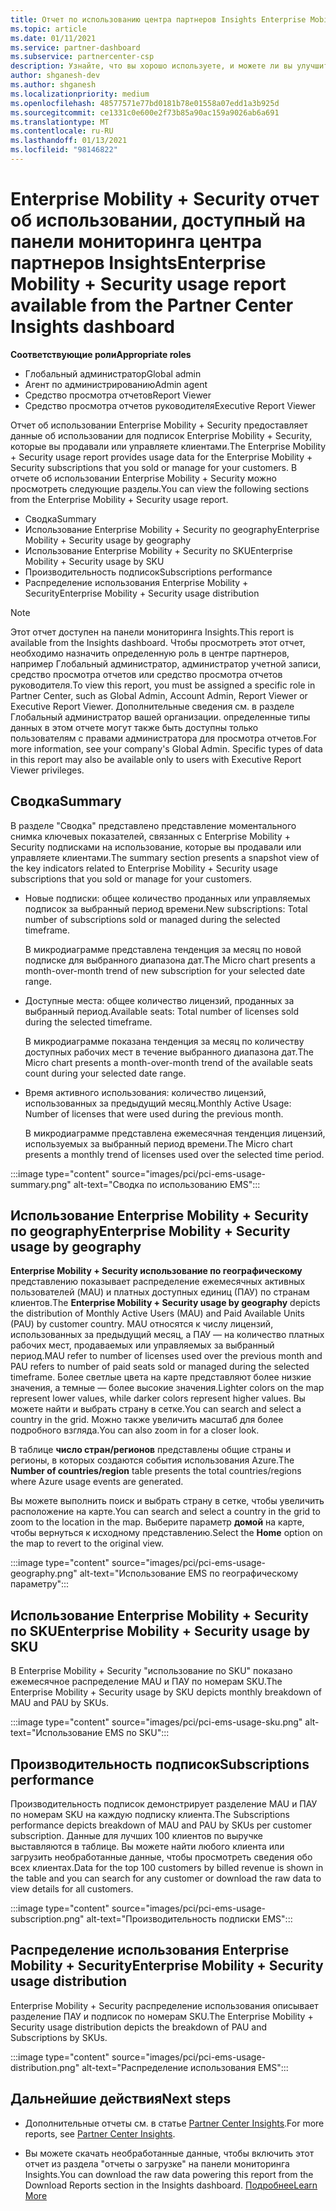 ```yaml
---
title: Отчет по использованию центра партнеров Insights Enterprise Mobility + Security
ms.topic: article
ms.date: 01/11/2021
ms.service: partner-dashboard
ms.subservice: partnercenter-csp
description: Узнайте, что вы хорошо используете, и можете ли вы улучшить вопросы использования подписок Enterprise Mobility + Security, которые вы продаете или управляете клиентами.
author: shganesh-dev
ms.author: shganesh
ms.localizationpriority: medium
ms.openlocfilehash: 48577571e77bd0181b78e01558a07edd1a3b925d
ms.sourcegitcommit: ce1331c0e600e2f73b85a90ac159a9026ab6a691
ms.translationtype: MT
ms.contentlocale: ru-RU
ms.lasthandoff: 01/13/2021
ms.locfileid: "98146822"
---
```

# <a name="enterprise-mobility--security-usage-report-available-from-the-partner-center-insights-dashboard"></a><span data-ttu-id="c2529-103">Enterprise Mobility + Security отчет об использовании, доступный на панели мониторинга центра партнеров Insights</span><span class="sxs-lookup"><span data-stu-id="c2529-103">Enterprise Mobility + Security usage report available from the Partner Center Insights dashboard</span></span>

<span data-ttu-id="c2529-104">**Соответствующие роли**</span><span class="sxs-lookup"><span data-stu-id="c2529-104">**Appropriate roles**</span></span>
- <span data-ttu-id="c2529-105">Глобальный администратор</span><span class="sxs-lookup"><span data-stu-id="c2529-105">Global admin</span></span>
- <span data-ttu-id="c2529-106">Агент по администрированию</span><span class="sxs-lookup"><span data-stu-id="c2529-106">Admin agent</span></span>
- <span data-ttu-id="c2529-107">Средство просмотра отчетов</span><span class="sxs-lookup"><span data-stu-id="c2529-107">Report Viewer</span></span>
- <span data-ttu-id="c2529-108">Средство просмотра отчетов руководителя</span><span class="sxs-lookup"><span data-stu-id="c2529-108">Executive Report Viewer</span></span>

<span data-ttu-id="c2529-109">Отчет об использовании Enterprise Mobility + Security предоставляет данные об использовании для подписок Enterprise Mobility + Security, которые вы продавали или управляете клиентами.</span><span class="sxs-lookup"><span data-stu-id="c2529-109">The Enterprise Mobility + Security usage report provides usage data for the Enterprise Mobility + Security subscriptions that you sold or manage for your customers.</span></span> <span data-ttu-id="c2529-110">В отчете об использовании Enterprise Mobility + Security можно просмотреть следующие разделы.</span><span class="sxs-lookup"><span data-stu-id="c2529-110">You can view the following sections from the Enterprise Mobility + Security usage report.</span></span>

- <span data-ttu-id="c2529-111">Сводка</span><span class="sxs-lookup"><span data-stu-id="c2529-111">Summary</span></span>
- <span data-ttu-id="c2529-112">Использование Enterprise Mobility + Security по geography</span><span class="sxs-lookup"><span data-stu-id="c2529-112">Enterprise Mobility + Security usage by geography</span></span>
- <span data-ttu-id="c2529-113">Использование Enterprise Mobility + Security по SKU</span><span class="sxs-lookup"><span data-stu-id="c2529-113">Enterprise Mobility + Security usage by SKU</span></span>
- <span data-ttu-id="c2529-114">Производительность подписок</span><span class="sxs-lookup"><span data-stu-id="c2529-114">Subscriptions performance</span></span>
- <span data-ttu-id="c2529-115">Распределение использования Enterprise Mobility + Security</span><span class="sxs-lookup"><span data-stu-id="c2529-115">Enterprise Mobility + Security usage distribution</span></span>

 > [!NOTE]
 > <span data-ttu-id="c2529-116">Этот отчет доступен на панели мониторинга Insights.</span><span class="sxs-lookup"><span data-stu-id="c2529-116">This report is available from the Insights dashboard.</span></span> <span data-ttu-id="c2529-117">Чтобы просмотреть этот отчет, необходимо назначить определенную роль в центре партнеров, например Глобальный администратор, администратор учетной записи, средство просмотра отчетов или средство просмотра отчетов руководителя.</span><span class="sxs-lookup"><span data-stu-id="c2529-117">To view this report, you must be assigned a specific role in Partner Center, such as Global Admin, Account Admin, Report Viewer or Executive Report Viewer.</span></span> <span data-ttu-id="c2529-118">Дополнительные сведения см. в разделе Глобальный администратор вашей организации. определенные типы данных в этом отчете могут также быть доступны только пользователям с правами администратора для просмотра отчетов.</span><span class="sxs-lookup"><span data-stu-id="c2529-118">For more information, see your company's Global Admin. Specific types of data in this report may also be available only to users with Executive Report Viewer privileges.</span></span>

## <a name="summary"></a><span data-ttu-id="c2529-119">Сводка</span><span class="sxs-lookup"><span data-stu-id="c2529-119">Summary</span></span>

<span data-ttu-id="c2529-120">В разделе "Сводка" представлено представление моментального снимка ключевых показателей, связанных с Enterprise Mobility + Security подписками на использование, которые вы продавали или управляете клиентами.</span><span class="sxs-lookup"><span data-stu-id="c2529-120">The summary section presents a snapshot view of the key indicators related to Enterprise Mobility + Security usage subscriptions that you sold or manage for your customers.</span></span> 

- <span data-ttu-id="c2529-121">Новые подписки: общее количество проданных или управляемых подписок за выбранный период времени.</span><span class="sxs-lookup"><span data-stu-id="c2529-121">New subscriptions: Total number of subscriptions sold or managed during the selected timeframe.</span></span>

   <span data-ttu-id="c2529-122">В микродиаграмме представлена тенденция за месяц по новой подписке для выбранного диапазона дат.</span><span class="sxs-lookup"><span data-stu-id="c2529-122">The Micro chart presents a month-over-month trend of new subscription for your selected date range.</span></span>

- <span data-ttu-id="c2529-123">Доступные места: общее количество лицензий, проданных за выбранный период.</span><span class="sxs-lookup"><span data-stu-id="c2529-123">Available seats: Total number of licenses sold during the selected timeframe.</span></span>

   <span data-ttu-id="c2529-124">В микродиаграмме показана тенденция за месяц по количеству доступных рабочих мест в течение выбранного диапазона дат.</span><span class="sxs-lookup"><span data-stu-id="c2529-124">The Micro chart presents a month-over-month trend of the available seats count during your selected date range.</span></span>

- <span data-ttu-id="c2529-125">Время активного использования: количество лицензий, использованных за предыдущий месяц.</span><span class="sxs-lookup"><span data-stu-id="c2529-125">Monthly Active Usage: Number of licenses that were used during the previous month.</span></span>

   <span data-ttu-id="c2529-126">В микродиаграмме представлена ежемесячная тенденция лицензий, используемых за выбранный период времени.</span><span class="sxs-lookup"><span data-stu-id="c2529-126">The Micro chart presents a monthly trend of licenses used over the selected time period.</span></span>

:::image type="content" source="images/pci/pci-ems-usage-summary.png" alt-text="Сводка по использованию EMS":::

## <a name="enterprise-mobility--security-usage-by-geography"></a><span data-ttu-id="c2529-128">Использование Enterprise Mobility + Security по geography</span><span class="sxs-lookup"><span data-stu-id="c2529-128">Enterprise Mobility + Security usage by geography</span></span>

<span data-ttu-id="c2529-129">**Enterprise Mobility + Security использование по географическому** представлению показывает распределение ежемесячных активных пользователей (MAU) и платных доступных единиц (ПАУ) по странам клиентов.</span><span class="sxs-lookup"><span data-stu-id="c2529-129">The **Enterprise Mobility + Security usage by geography** depicts the distribution of Monthly Active Users (MAU) and Paid Available Units (PAU) by customer country.</span></span> <span data-ttu-id="c2529-130">MAU относятся к числу лицензий, использованных за предыдущий месяц, а ПАУ — на количество платных рабочих мест, продаваемых или управляемых за выбранный период.</span><span class="sxs-lookup"><span data-stu-id="c2529-130">MAU refer to number of licenses used over the previous month and PAU refers to number of paid seats sold or managed during the selected timeframe.</span></span> <span data-ttu-id="c2529-131">Более светлые цвета на карте представляют более низкие значения, а темные — более высокие значения.</span><span class="sxs-lookup"><span data-stu-id="c2529-131">Lighter colors on the map represent lower values, while darker colors represent higher values.</span></span> <span data-ttu-id="c2529-132">Вы можете найти и выбрать страну в сетке.</span><span class="sxs-lookup"><span data-stu-id="c2529-132">You can search and select a country in the grid.</span></span> <span data-ttu-id="c2529-133">Можно также увеличить масштаб для более подробного взгляда.</span><span class="sxs-lookup"><span data-stu-id="c2529-133">You can also zoom in for a closer look.</span></span>

<span data-ttu-id="c2529-134">В таблице **число стран/регионов** представлены общие страны и регионы, в которых создаются события использования Azure.</span><span class="sxs-lookup"><span data-stu-id="c2529-134">The **Number of countries/region** table presents the total countries/regions where Azure usage events are generated.</span></span>

<span data-ttu-id="c2529-135">Вы можете выполнить поиск и выбрать страну в сетке, чтобы увеличить расположение на карте.</span><span class="sxs-lookup"><span data-stu-id="c2529-135">You can search and select a country in the grid to zoom to the location in the map.</span></span> <span data-ttu-id="c2529-136">Выберите параметр **домой** на карте, чтобы вернуться к исходному представлению.</span><span class="sxs-lookup"><span data-stu-id="c2529-136">Select the **Home** option on the map to revert to the original view.</span></span>

:::image type="content" source="images/pci/pci-ems-usage-geography.png" alt-text="Использование EMS по географическому параметру":::

## <a name="enterprise-mobility--security-usage-by-sku"></a><span data-ttu-id="c2529-138">Использование Enterprise Mobility + Security по SKU</span><span class="sxs-lookup"><span data-stu-id="c2529-138">Enterprise Mobility + Security usage by SKU</span></span>

<span data-ttu-id="c2529-139">В Enterprise Mobility + Security "использование по SKU" показано ежемесячное распределение MAU и ПАУ по номерам SKU.</span><span class="sxs-lookup"><span data-stu-id="c2529-139">The Enterprise Mobility + Security usage by SKU depicts monthly breakdown of MAU and PAU by SKUs.</span></span>

:::image type="content" source="images/pci/pci-ems-usage-sku.png" alt-text="Использование EMS по SKU":::

## <a name="subscriptions-performance"></a><span data-ttu-id="c2529-141">Производительность подписок</span><span class="sxs-lookup"><span data-stu-id="c2529-141">Subscriptions performance</span></span>

<span data-ttu-id="c2529-142">Производительность подписок демонстрирует разделение MAU и ПАУ по номерам SKU на каждую подписку клиента.</span><span class="sxs-lookup"><span data-stu-id="c2529-142">The Subscriptions performance depicts breakdown of MAU and PAU by SKUs per customer subscription.</span></span> <span data-ttu-id="c2529-143">Данные для лучших 100 клиентов по выручке выставляются в таблице. Вы можете найти любого клиента или загрузить необработанные данные, чтобы просмотреть сведения обо всех клиентах.</span><span class="sxs-lookup"><span data-stu-id="c2529-143">Data for the top 100 customers by billed revenue is shown in the table and you can search for any customer or download the raw data to view details for all customers.</span></span>

:::image type="content" source="images/pci/pci-ems-usage-subscription.png" alt-text="Производительность подписки EMS":::

## <a name="enterprise-mobility--security-usage-distribution"></a><span data-ttu-id="c2529-145">Распределение использования Enterprise Mobility + Security</span><span class="sxs-lookup"><span data-stu-id="c2529-145">Enterprise Mobility + Security usage distribution</span></span>

<span data-ttu-id="c2529-146">Enterprise Mobility + Security распределение использования описывает разделение ПАУ и подписок по номерам SKU.</span><span class="sxs-lookup"><span data-stu-id="c2529-146">The Enterprise Mobility + Security usage distribution depicts the breakdown of PAU and Subscriptions by SKUs.</span></span>

:::image type="content" source="images/pci/pci-ems-usage-distribution.png" alt-text="Распределение использования EMS":::

## <a name="next-steps"></a><span data-ttu-id="c2529-148">Дальнейшие действия</span><span class="sxs-lookup"><span data-stu-id="c2529-148">Next steps</span></span>

- <span data-ttu-id="c2529-149">Дополнительные отчеты см. в статье [Partner Center Insights](partner-center-insights.md).</span><span class="sxs-lookup"><span data-stu-id="c2529-149">For more reports, see [Partner Center Insights](partner-center-insights.md).</span></span>

- <span data-ttu-id="c2529-150">Вы можете скачать необработанные данные, чтобы включить этот отчет из раздела "отчеты о загрузке" на панели мониторинга Insights.</span><span class="sxs-lookup"><span data-stu-id="c2529-150">You can download the raw data powering this report from the Download Reports section in the Insights dashboard.</span></span> [<span data-ttu-id="c2529-151">Подробнее</span><span class="sxs-lookup"><span data-stu-id="c2529-151">Learn More</span></span>](pci-download-reports.md) 
